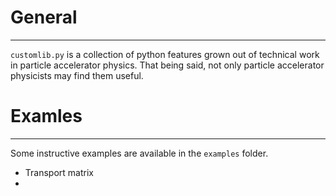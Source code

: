 # General
---

`customlib.py` is a collection of python features grown out of technical work in particle accelerator physics. That being said, not only particle accelerator physicists may find them useful. 


# Examles
---
Some instructive examples are available in the `examples` folder. 

 - Transport matrix
 - 